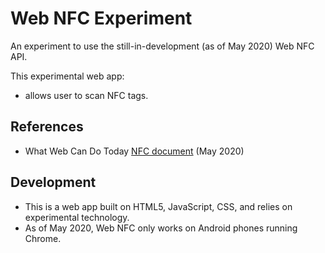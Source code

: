 # Web NFC Experiment

An experiment to use the still-in-development (as of May 2020) Web NFC API.

This experimental web app:

- allows user to scan NFC tags.

## References

- What Web Can Do Today [NFC document](https://whatwebcando.today/nfc.html) (May 2020)

## Development

- This is a web app built on HTML5, JavaScript, CSS, and relies on experimental technology.
- As of May 2020, Web NFC only works on Android phones running Chrome.
